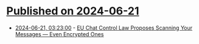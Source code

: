 # [Published on 2024-06-21](index.md)

* [2024-06-21, 03:23:00](https://soylentnews.org/article.pl?sid=24/06/20/1120202&from=rss) - [EU Chat Control Law Proposes Scanning Your Messages — Even Encrypted Ones](https://soylentnews.org/article.pl?sid=24/06/20/1120202&from=rss)
